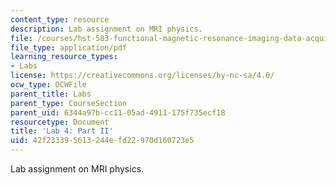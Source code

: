 ```yaml
---
content_type: resource
description: Lab assignment on MRI physics.
file: /courses/hst-583-functional-magnetic-resonance-imaging-data-acquisition-and-analysis-fall-2008/42f233395613244efd22970d160723e5_lab4b.pdf
file_type: application/pdf
learning_resource_types:
- Labs
license: https://creativecommons.org/licenses/by-nc-sa/4.0/
ocw_type: OCWFile
parent_title: Labs
parent_type: CourseSection
parent_uid: 6344a97b-cc11-05ad-4911-175f735ecf18
resourcetype: Document
title: 'Lab 4: Part II'
uid: 42f23339-5613-244e-fd22-970d160723e5
---
```

Lab assignment on MRI physics.